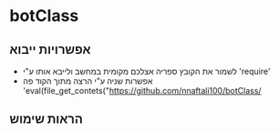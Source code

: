 # botClass
## אפשרויות ייבוא
- לשמור את הקובץ ספריה אצלכם מקומית במחשב ולייבא אותו ע"י 'require' 
- אפשרות שניה ע"י הרצה מתוך הקוד פה 'eval(file_get_contets("https://github.com/nnaftali100/botClass/

## הראות שימוש

